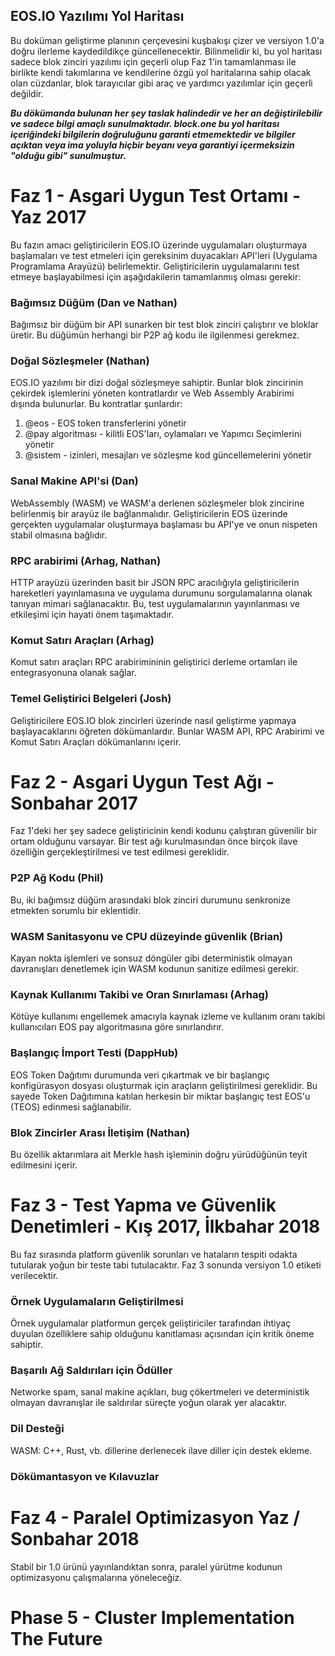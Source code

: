 ## EOS.IO Yazılımı Yol Haritası

Bu doküman geliştirme planının çerçevesini kuşbakışı çizer ve versiyon 1.0'a doğru ilerleme kaydedildikçe güncellenecektir. Bilinmelidir ki, bu yol haritası sadece blok zinciri yazılımı için geçerli olup Faz 1'in tamamlanması ile birlikte kendi takımlarına ve kendilerine özgü yol haritalarına sahip olacak olan cüzdanlar, blok tarayıcılar gibi araç ve yardımcı yazılımlar için geçerli değildir.

***Bu dökümanda bulunan her şey taslak halindedir ve her an değiştirilebilir ve sadece bilgi amaçlı sunulmaktadır. block.one bu yol haritası içeriğindeki bilgilerin doğruluğunu garanti etmemektedir ve bilgiler açıktan veya ima yoluyla hiçbir beyanı veya garantiyi içermeksizin "olduğu gibi" sunulmuştur.***

# Faz 1 - Asgari Uygun Test Ortamı - Yaz 2017

Bu fazın amacı geliştiricilerin EOS.IO üzerinde uygulamaları oluşturmaya başlamaları ve test etmeleri için gereksinim duyacakları API'leri (Uygulama Programlama Arayüzü) belirlemektir. Geliştiricilerin uygulamalarını test etmeye başlayabilmesi için aşağıdakilerin tamamlanmış olması gerekir:

### Bağımsız Düğüm (Dan ve Nathan)

Bağımsız bir düğüm bir API sunarken bir test blok zinciri çalıştırır ve bloklar üretir. Bu düğümün herhangi bir P2P ağ kodu ile ilgilenmesi gerekmez.

### Doğal Sözleşmeler (Nathan)

EOS.IO yazılımı bir dizi doğal sözleşmeye sahiptir. Bunlar blok zincirinin çekirdek işlemlerini yöneten kontratlardır ve Web Assembly Arabirimi dışında bulunurlar. Bu kontratlar şunlardır:

1. @eos - EOS token transferlerini yönetir
2. @pay algoritması - kilitli EOS'ları, oylamaları ve Yapımcı Seçimlerini yönetir
3. @sistem - izinleri, mesajları ve sözleşme kod güncellemelerini yönetir

### Sanal Makine API'si (Dan)

WebAssembly (WASM) ve WASM'a derlenen sözleşmeler blok zincirine belirlenmiş bir arayüz ile bağlanmalıdır. Geliştiricilerin EOS üzerinde gerçekten uygulamalar oluşturmaya başlaması bu API'ye ve onun nispeten stabil olmasına bağlıdır.

### RPC arabirimi (Arhag, Nathan)

HTTP arayüzü üzerinden basit bir JSON RPC aracılığıyla geliştiricilerin hareketleri yayınlamasına ve uygulama durumunu sorgulamalarına olanak tanıyan mimari sağlanacaktır. Bu, test uygulamalarının yayınlanması ve etkileşimi için hayati önem taşımaktadır.

### Komut Satırı Araçları (Arhag)

Komut satırı araçları RPC arabirimininin geliştirici derleme ortamları ile entegrasyonuna olanak sağlar.

### Temel Geliştirici Belgeleri (Josh)

Geliştiricilere EOS.IO blok zincirleri üzerinde nasıl geliştirme yapmaya başlayacaklarını öğreten dökümanlardır. Bunlar WASM API, RPC Arabirimi ve Komut Satırı Araçları dökümanlarını içerir.

# Faz 2 - Asgari Uygun Test Ağı - Sonbahar 2017

Faz 1'deki her şey sadece geliştiricinin kendi kodunu çalıştıran güvenilir bir ortam olduğunu varsayar. Bir test ağı kurulmasından önce birçok ilave özelliğin gerçekleştirilmesi ve test edilmesi gereklidir.

### P2P Ağ Kodu (Phil)

Bu, iki bağımsız düğüm arasındaki blok zinciri durumunu senkronize etmekten sorumlu bir eklentidir.

### WASM Sanitasyonu ve CPU düzeyinde güvenlik (Brian)

Kayan nokta işlemleri ve sonsuz döngüler gibi deterministik olmayan davranışları denetlemek için WASM kodunun sanitize edilmesi gerekir.

### Kaynak Kullanımı Takibi ve Oran Sınırlaması (Arhag)

Kötüye kullanımı engellemek amacıyla kaynak izleme ve kullanım oranı takibi kullanıcıları EOS pay algoritmasına göre sınırlandırır.

### Başlangıç İmport Testi (DappHub)

EOS Token Dağıtımı durumunda veri çıkartmak ve bir başlangıç konfigürasyon dosyası oluşturmak için araçların geliştirilmesi gereklidir. Bu sayede Token Dağıtımına katılan herkesin bir miktar başlangıç test EOS'u (TEOS) edinmesi sağlanabilir.

### Blok Zincirler Arası İletişim (Nathan)

Bu özellik aktarımlara ait Merkle hash işleminin doğru yürüdüğünün teyit edilmesini içerir.

# Faz 3 - Test Yapma ve Güvenlik Denetimleri - Kış 2017, İlkbahar 2018

Bu faz sırasında platform güvenlik sorunları ve hataların tespiti odakta tutularak yoğun bir teste tabi tutulacaktır. Faz 3 sonunda versiyon 1.0 etiketi verilecektir.

### Örnek Uygulamaların Geliştirilmesi

Örnek uygulamalar platformun gerçek geliştiriciler tarafından ihtiyaç duyulan özelliklere sahip olduğunu kanıtlaması açısından için kritik öneme sahiptir.

### Başarılı Ağ Saldırıları için Ödüller

Networke spam, sanal makine açıkları, bug çökertmeleri ve deterministik olmayan davranışlar ile saldırılar süreçte yoğun olarak yer alacaktır. 

### Dil Desteği

WASM: C++, Rust, vb. dillerine derlenecek ilave diller için destek ekleme.

### Dökümantasyon ve Kılavuzlar

# Faz 4 - Paralel Optimizasyon Yaz / Sonbahar 2018

Stabil bir 1.0 ürünü yayınlandıktan sonra, paralel yürütme kodunun optimizasyonu çalışmalarına yöneleceğiz.

# Phase 5 - Cluster Implementation The Future